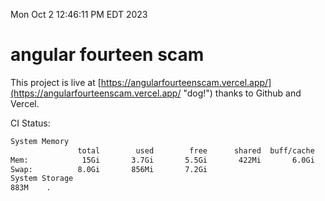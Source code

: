 Mon Oct  2 12:46:11 PM EDT 2023

# angular fourteen scam


This project is live at [https://angularfourteenscam.vercel.app/](https://angularfourteenscam.vercel.app/ "dog!") thanks to Github and Vercel.

CI Status: 

```bash
System Memory
               total        used        free      shared  buff/cache   available
Mem:            15Gi       3.7Gi       5.5Gi       422Mi       6.0Gi        10Gi
Swap:          8.0Gi       856Mi       7.2Gi
System Storage
883M	.
```
```bash
